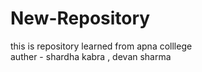 # New-Repository
this is repository learned from apna colllege 
<br>
auther - shardha kabra , devan sharma 
